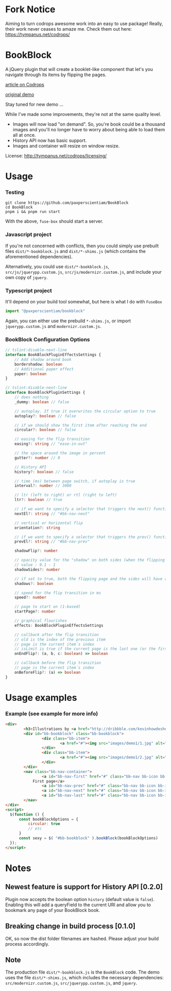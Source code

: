 Fork Notice
==========

Aiming to turn codrops awesome work into an easy to use package! Really, their work never ceases to amaze me. Check them out here: https://tympanus.net/codrops/

BookBlock
=========

A jQuery plugin that will create a booklet-like component that let's you navigate through its items by flipping the pages.

[article on Codrops](http://tympanus.net/codrops/2012/09/03/bookblock-a-content-flip-plugin/)

[original demo](http://tympanus.net/Development/BookBlock/)

Stay tuned for new demo ...

While I've made some improvements, they're not at the same quality level.
* Images will now load "on demand". So, you're book could be a thousand images and you'll no longer have to worry about being able to load them all at once.
* History API now has basic support.
* Images and container will resize on window resize.



License: http://tympanus.net/codrops/licensing/


Usage
=====

### Testing

``` shell
git clone https://github.com/paxperscientiam/BookBlock
cd BookBlock
pnpm i && pnpm run start
```

With the above, `fuse-box` should start a server.


### Javascript project
If you're not concerned with conflicts, then you could simply use prebuilt files `dist/*-bookblock.js` and `dist/*-shims.js` (which contains the aforementioned dependencies).

Alternatively, you could use `dist/*-bookblock.js`, `src/js/jquerypp.custom.js`, `src/js/modernizr.custom.js`, and include your own copy of `jquery`.

### Typescript project
It'll depend on your build tool somewhat, but here is what I do with `FuseBox`

``` typescript
import "@paxperscientiam/bookblock"
```

Again, you can either use the prebuild `*-shims.js`, or import `jquerypp.custom.js` and `modernizr.custom.js`.


### BookBlock Configuration Options

```typescript
// tslint:disable-next-line
interface BookBlockPluginEffectsSettings {
    // Add shadow around book
    bordershadow: boolean
    // Additional paper effect
    paper: boolean
}

// tslint:disable-next-line
interface BookBlockPluginSettings {
    // does nothing
    _dummy: boolean // false

    // autoplay. If true it overwrites the circular option to true
    autoplay?: boolean // false

    // if we should show the first item after reaching the end
    circular?: boolean // false

    // easing for the flip transition
    easing?: string // "ease-in-out"

    // the space around the image in percent
    gutter?: number // 0

    // History API
    history?: boolean // false

    // time (ms) between page switch, if autoplay is true
    interval?: number // 3000

    // ltr (left to right) or rtl (right to left)
    ltr?: boolean // true

    // if we want to specify a selector that triggers the next() function. example: ´#bb-nav-next´
    nextEl?: string // "#bb-nav-next"

    // vertical or horizontal flip
    orientation?: string

    // if we want to specify a selector that triggers the prev() function
    prevEl?: string // "#bb-nav-prev"

    shadowFlip?: number

    // opacity value for the "shadow" on both sides (when the flipping page is over it)
    // value : 0.1 - 1
    shadowSides?: number

    // if set to true, both the flipping page and the sides will have an overlay to simulate shadow
    shadows?: boolean

    // speed for the flip transition in ms
    speed?: number

    // page to start on (1-based)
    startPage?: number

    // graphical flourishes
    effects: BookBlockPluginEffectsSettings

    // callback after the flip transition
    // old is the index of the previous item
    // page is the current item´s index
    // isLimit is true if the current page is the last one (or the first one)
    onEndFlip?: (a, b, c: boolean) => boolean

    // callback before the flip transition
    // page is the current item´s index
    onBeforeFlip?: (a) => boolean
}
```

Usage examples
===

### Example (see example for more info)

``` html
<div>
		<h3>Illustrations by <a href="http://dribbble.com/kevinhowdeshell">Kevin Howdeshell</a></h3>
		<div id="bb-bookblock" class="bb-bookblock">
				<div class="bb-item">
						<a href="#"><img src="images/demo1/1.jpg" alt="image01"/></a>
				</div>
				<div class="bb-item">
						<a href="#"><img src="images/demo1/2.jpg" alt="image02"/></a>
				</div>
		</div>
		<nav class="bb-nav-container">
				<a id="bb-nav-first" href="#" class="bb-nav bb-icon bb-icon-first">
            First page</a>
				<a id="bb-nav-prev" href="#" class="bb-nav bb-icon bb-icon-arrow-left">Previous</a>
				<a id="bb-nav-next" href="#" class="bb-nav bb-icon bb-icon-arrow-right">Next</a>
				<a id="bb-nav-last" href="#" class="bb-nav bb-icon bb-icon-last">Last page</a>
		</nav>
</div>
<script>
  $(function () {
      const bookBlockOptions = {
          circular: true
          // etc
      }
      const sexy = $( "#bb-bookblock" ).bookBlock(bookBlockOptions)
  });
</script>
```

Notes
=====

## Newest feature is support for History API [0.2.0]

Plugin now accepts the boolean option `history` (default value is `false`). Enabling this will add a queryField to the current URI and allow you to bookmark any page of your BookBlock book.


## Breaking change in build process [0.1.0]

OK, so now the dist folder filenames are hashed. Please adjust your build process accordingly.

## Note

The production file `dist/*-bookblock.js` is the `BookBlock` code. The demo uses the file `dist/*-shims.js`, which includes the necessary dependencies: `src/modernizr.custom.js`, `src/jquerypp.custom.js`, and `jquery`.

